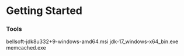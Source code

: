# Getting Started

### Tools
bellsoft-jdk8u332+9-windows-amd64.msi
jdk-17_windows-x64_bin.exe
memcached.exe